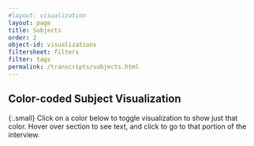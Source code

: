 ```yaml
---
#layout: visualization
layout: page
title: Subjects
order: 2
object-id: visualizations
filtersheet: filters
filter: tags
permalink: /transcripts/subjects.html
---
```


## Color-coded Subject Visualization

{:.small}
Click on a color below to toggle visualization to show just that color. Hover over section to see text, and click to go to that portion of the interview.
